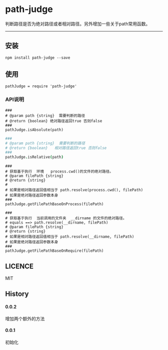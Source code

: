 # path-judge
判断路径是否为绝对路径或者相对路径。另外增加一些关于path常用函数。

--------------

## 安装

```
npm install path-judge --save
```

## 使用

```
pathJudge = require 'path-judge'
```

### API说明

```
###
# @param path {string}  需要判断的路径
# @return {boolean} 绝对路径返回true 否则false
###
pathJudge.isAbsolute(path)
```

```coffeescript
###
# @param path {string}  需要判断的路径
# @return {boolean}   相对路径返回true 否则false
###
pathJudge.isRelative(path)
```

```
###
# 获取基于执行  环境   process.cwd()的文件的绝对路径。
# @param filePath {string}
# @return {string}
#
# 如果是相对路径返回值相当于 path.resolve(process.cwd(), filePath)
# 如果是绝对路径返回参数本身
###
pathJudge.getFilePathBaseOnProcess(filePath)
```

```
###
# 获取基于执行  当前调用的文件夹  __dirname 的文件的绝对路径。
# equals ==> path.resolve(__dirname, filePath)
# @param filePath {string}
# @return {string}
# 如果是相对路径返回值相当于 path.resolve(__dirname, filePath)
# 如果是绝对路径返回参数本身
###
pathJudge.getFilePathBaseOnRequire(filePath)
```

## LICENCE

  MIT
  
## History

#### 0.0.2

增加两个额外的方法

#### 0.0.1

初始化